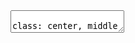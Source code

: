 <!DOCTYPE html><html lang=en><head><meta http-equiv=Content-Type content="text/html; charset=UTF-8"><meta name=viewport content="width=device-width,initial-scale=1"><link rel="stylesheet" href="slidestyles.css" type="text/css" media="screen" charset="utf-8">

<!-- #ToDo: Change Title for the presentation -->
<title>Presentation Title</title>

</head>
    
<!-- #ToDo: Change 16:9 to 4:3 or vice versa, according to the current projector / screen -->
<body onload="var slideshow = remark.create({ratio: '16:9', navigation: {scroll: true, touch: true, click: false}, countIncrementalSlides: false, highlightLanguage: 'bash', highlightStyle: 'tomorrow-night-blue'});">

<!-- #ToDo: Write your slides in MarkDown here -->
<textarea id="source">

class: center, middle

background-image: url(media/pixybay-polygon-906202_1280.jpg)
# Slides In MarkDown

# ```Company```

![bg :100% 90%](images/Company.png)
---
# ```Item Group```
![bg :100% 70%](images/ItemGroup.png)

---

# HowTo: PDF Export

1. Install DeckTape: https://github.com/astefanutti/decktape
2. Start a local webserver inside slide deck directory (e.g. 'python -m http.server')
2. Go to local DeckTape repository using your terminal
3. Run: './bin/phantomjs decktape.js http://127.0.0.1:8080/slidedeck.html slidedeck.pdf
4. Be proud of your beautiful slidedeck.pdf file!

P.S.: Provide fallback images for videos as shown in video slide example code.

---

# HowTo: Theming

If you want, you can customize the looks of your slide deck by simply editing the CSS file with your favorite code editor. Colors, fonts and layout are completely customizable as if you were editing a regular website.

This level of customization is not necessary to simply *write* slides in Markdown. For common layout & formatting examples, check out the following slides.

---

class: center, middle

# Formatting Examples

---

# Large Heading
## Small Heading

Lorem Ipsum dolor sit amet, sic transit gloria mundi. Consectetur adipiscing elit. Mauris quis mi tellus. Sed massa massa, luctus id efficitur et, fringilla vel velit. Nullam efficitur ante et sapien fermentum semper. Morbi vehicula sapien enim.

---

class: top, center

# Top Center

Lorem Ipsum dolor sit amet, sic transit gloria mundi. Consectetur adipiscing elit. Mauris quis mi tellus. Sed massa massa, luctus id efficitur et, fringilla vel velit. Nullam efficitur ante et sapien fermentum semper. Morbi vehicula sapien enim.

---

# Numbered List

1. Lorem Ipsum
2. Dolor Sit Amet
3. Sic transit
4. Gloria Mundi

???
Your presenter notes

---

# Bulletpoint List

* Lorem Ipsum
* Dolor Sit Amet
* Sic transit
* Gloria Mundi

???
Your presenter notes

---

class: center, middle, blackbg

background-image: url(media/flexboxbg.jpg)

#### And Now

--

### For Some

--

# Incrementation

--

## On The Same Slide

---

background-image: url(media/pixybay-polygon-906202_1280.jpg)

class: top, center

# BLOCKQUOTE

.blockquote[Lorem ipsum dolor sit amet, consectetur adipiscing elit. Mauris quis mi tellus. Sed massa massa, luctus id efficitur et, fringilla vel velit. Nullam efficitur ante et sapien fermentum semper. Morbi vehicula sapien enim, vitae sagittis elit pharetra semper. Etiam pharetra maximus orci sed scelerisque mauris. Etiam pharetra maximus orci sed scelerisquest.

Author Name, 2001]

???
Your presenter notes

---

background-image: url(media/pixybay-polygon-906202_1280.jpg)

# Code Snippet

```js
// Configurable Syntax Highlighing
var key;
var a = [];
a[0] = "a";
a[10] = "b";
a[10000] = "c";
for (key in a) {
    if (a.hasOwnProperty(key)  &&        // Detail Comment
        /^0$|^[1-9]\d*$/.test(key) &&
        key <= 0123456789
        ) {
        console.log(a[key]);
    }
}
```

---

class: top, center

![Dummy Picture](media/buffy-stake-tool-capable.gif)
.footnote[Photo Credits]

???
Your presenter notes

---

class: center, middle, redbg

background-image: url(media/pixybay-polygon-906202_1280.jpg)
# Background Tinting
## blackbg, redbg & bluebg

???
Your presenter notes

---


class: top, center

# Two Columns

.left-column[
![Dummy Picture](media/flexboxbg.jpg)]

.right-column[
Lorem ipsum dolor sit amet, consectetur adipiscing elit. Mauris quis mi tellus. Sed massa massa, luctus id efficitur et, fringilla vel velit. Nullam efficitur ante et sapien fermentum semper. Morbi vehicula sapien enim, vitae sagittis elit pharetra semper. Etiam pharetra maximus orci, sed scelerisque mauris lacinia quis. Aliquam erat volutpat.]

???
Your presenter notes

---

.video[
<iframe src="http://www.youtube.com/embed/9VlHOlrYcO8" frameborder="0" allowfullscreen></iframe>]

.video[
![Video Image Screenshot for PDF Export](media/flexboxbg.jpg)]

.footnote[YouTube Video Credits]

---

.video[
<video controls>
  <source src="media/localvideo.webm" type="video/webm">
  <source src="media/localvideo.mp4" type="video/mp4">
</video>]

.video[
![Video Image Screenshot for PDF Export](media/flexboxbg.jpg)]

.footnote[Local HTML5 Video Credits]

---

class: center, middle

# The End
##### created by [Tobias Baldauf](http://who.tobias.is/), [@tbaldauf](https://twitter.com/tbaldauf)<br>based on [Remark.js](https://github.com/gnab/remark/)<br>made with <3


</textarea><script type="text/javascript" src="remark-latest.min.js"></script></body></html>
